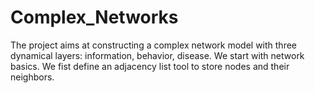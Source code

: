 # Complex_Networks
The project aims at constructing a complex network model with three dynamical layers: information, behavior, disease. 
We start with network basics. 
We fist define an adjacency list tool to store nodes and their neighbors. 
